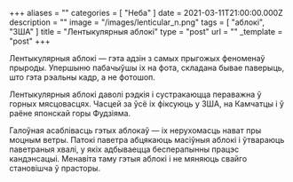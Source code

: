 +++
aliases = ""
categories = [ "Неба" ]
date = 2021-03-11T21:00:00.000Z
description = ""
image = "/images/lenticular_n.png"
tags = [ "аблокі", "ЗША" ]
title = "Лентыкулярныя аблокі"
type = "post"
url = ""
_template = "post"
+++

Лентыкулярныя аблокі — гэта адзін з самых прыгожых феноменаў прыроды. Упершыню пабачыўшы іх на фота, складана бывае паверыць, што гэта рэальны кадр, а не фотошоп.  
  
Лентыкулярныя аблокі даволі рэдкія і сустракаюцца пераважна ў горных мясцовасцях. Часцей за ўсё іх фіксуюць у ЗША, на Камчатцы і ў раёне японскай горы Фудзіяма.  
  
Галоўная асаблівасць гэтых аблокаў — іх нерухомасць нават пры моцным ветры. Патокі паветра абцякаюць масіўныя аблокі і ўтвараюць паветраныя хвалі, у якіх адбываецца бесперапынны працэс кандэнсацыі. Менавіта таму гэтыя аблокі і не мяняюць свайго становішча ў прасторы.
